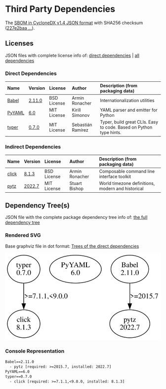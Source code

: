 # Third Party Dependencies

<!--[[[fill sbom_sha256()]]]-->
The [SBOM in CycloneDX v1.4 JSON format](https://git.sr.ht/~sthagen/kiertotie/blob/default/sbom.json) with SHA256 checksum ([227e2baa ...](https://git.sr.ht/~sthagen/kiertotie/blob/default/sbom.json.sha256 "sha256:227e2baab7ebdd9dc65db8211dfab16d50c178d57598371b75d4a6d4f84d021b")).
<!--[[[end]]] (checksum: acca2b0de9bf858ddbffbe19bb623cac)-->
## Licenses 

JSON files with complete license info of: [direct dependencies](direct-dependency-licenses.json) | [all dependencies](all-dependency-licenses.json)

### Direct Dependencies

<!--[[[fill direct_dependencies_table()]]]-->
| Name                                       | Version                                          | License     | Author            | Description (from packaging data)                                  |
|:-------------------------------------------|:-------------------------------------------------|:------------|:------------------|:-------------------------------------------------------------------|
| [Babel](https://babel.pocoo.org/)          | [2.11.0](https://pypi.org/project/Babel/2.11.0/) | BSD License | Armin Ronacher    | Internationalization utilities                                     |
| [PyYAML](https://pyyaml.org/)              | [6.0](https://pypi.org/project/PyYAML/6.0/)      | MIT License | Kirill Simonov    | YAML parser and emitter for Python                                 |
| [typer](https://github.com/tiangolo/typer) | [0.7.0](https://pypi.org/project/typer/0.7.0/)   | MIT License | Sebastián Ramírez | Typer, build great CLIs. Easy to code. Based on Python type hints. |
<!--[[[end]]] (checksum: 1f60d5b0becbcaf49e7e2550fc1dbe45)-->

### Indirect Dependencies

<!--[[[fill indirect_dependencies_table()]]]-->
| Name                                          | Version                                         | License     | Author         | Description (from packaging data)                 |
|:----------------------------------------------|:------------------------------------------------|:------------|:---------------|:--------------------------------------------------|
| [click](https://palletsprojects.com/p/click/) | [8.1.3](https://pypi.org/project/click/8.1.3/)  | BSD License | Armin Ronacher | Composable command line interface toolkit         |
| [pytz](http://pythonhosted.org/pytz)          | [2022.7](https://pypi.org/project/pytz/2022.7/) | MIT License | Stuart Bishop  | World timezone definitions, modern and historical |
<!--[[[end]]] (checksum: 2c34b77f1e6b53373df0b3208fb6d51b)-->

## Dependency Tree(s)

JSON file with the complete package dependency tree info of: [the full dependency tree](package-dependency-tree.json)

### Rendered SVG

Base graphviz file in dot format: [Trees of the direct dependencies](package-dependency-tree.dot.txt)

<img src="./package-dependency-tree.svg" alt="Trees of the direct dependencies" title="Trees of the direct dependencies"/>

### Console Representation

<!--[[[fill dependency_tree_console_text()]]]-->
````console
Babel==2.11.0
  - pytz [required: >=2015.7, installed: 2022.7]
PyYAML==6.0
typer==0.7.0
  - click [required: >=7.1.1,<9.0.0, installed: 8.1.3]
````
<!--[[[end]]] (checksum: 4c0199d74efc4bd15de1857b44428067)-->
